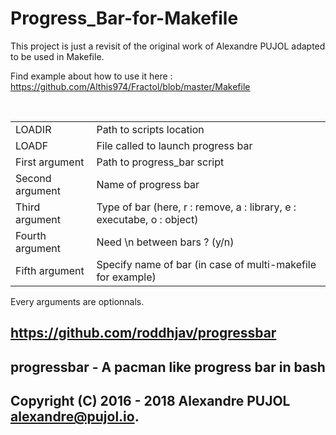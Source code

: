 # Progress_Bar-for-Makefile

This project is just a revisit of the original work of Alexandre PUJOL adapted to be used in Makefile.

Find example about how to use it here : https://github.com/Althis974/Fractol/blob/master/Makefile

<table>
   <tr>
       <td>LOADIR</td>
       <td>Path to scripts location</td>
   </tr>
   <tr>
       <td>LOADF</td>
       <td>File called to launch progress bar</td>
   </tr>
     <tr>
       <td>First argument</td>
       <td>Path to progress_bar script</td>
   </tr>
     <tr>
       <td>Second argument</td>
       <td>Name of progress bar</td>
   </tr>
     <tr>
       <td>Third argument</td>
       <td>Type of bar (here, r : remove, a : library, e : executabe, o : object)</td>
   </tr>
     <tr>
       <td>Fourth argument</td>
       <td>Need \n between bars ? (y/n)</td>
   </tr>
     <tr>
       <td>Fifth argument</td>
       <td>Specify name of bar (in case of multi-makefile for example)</td>
   </tr>
</table>

Every arguments are optionnals.

## https://github.com/roddhjav/progressbar
## progressbar - A pacman like progress bar in bash
## Copyright (C) 2016 - 2018 Alexandre PUJOL <alexandre@pujol.io>.
